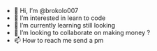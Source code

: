 - 👋 Hi, I’m @brokolo007
- 👀 I’m interested in learn to code
- 🌱 I’m currently learning still looking
- 💞️ I’m looking to collaborate on making money ?
- 📫 How to reach me send a pm

<!---
brokolo007/brokolo007 is a ✨ special ✨ repository because its `README.md` (this file) appears on your GitHub profile.
You can click the Preview link to take a look at your changes.
--->
